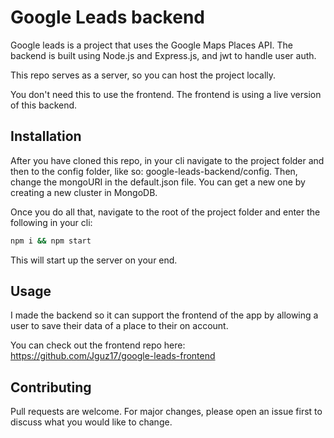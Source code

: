 # Google Leads backend

Google leads is a project that uses the Google Maps Places API. The backend is built using Node.js and Express.js, and jwt to handle user auth. 

This repo serves as a server, so you can host the project locally. 

You don't need this to use the frontend. The frontend is using a live version of this backend.

## Installation

After you have cloned this repo, in your cli navigate to the project folder and then to the config folder, like so: google-leads-backend/config. Then, change the mongoURI in the default.json file. You can get a new one by creating a new cluster in MongoDB.

Once you do all that, navigate to the root of the project folder and enter the following in your cli:

```bash
npm i && npm start
```

This will start up the server on your end. 

## Usage

I made the backend so it can support the frontend of the app by allowing a user to save their data of a place to their on account. 

You can check out the frontend repo here: https://github.com/Jguz17/google-leads-frontend

## Contributing
Pull requests are welcome. For major changes, please open an issue first to discuss what you would like to change.
